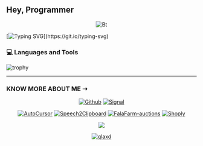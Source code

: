 ## Hey, Programmer

<p align="center"><img src="https://user-images.githubusercontent.com/49580304/110318584-81067880-7fc2-11eb-8391-152d308e7f2b.gif" alt="Bt">

  [![Typing SVG](https://readme-typing-svg.herokuapp.com?color=%23F70B10&size=20&lines=Hey!+I'm+just+a+dev;Who's+passion+is+Cybersecurity...;...and+Linux!;And+I+also+love+CTF+challenges;)](https://git.io/typing-svg)

### 💻 Languages and Tools

![trophy](https://skillicons.dev/icons?i=dotnet,raspberrypi,linux,arch,debian,kali,redhat,neovim,java,idea,vue,arduino,mysql,rust,pycharm,vscode,py,html,stackoverflow,git,javascript,ts,vite,vitest,webpack,electron,express,selenium,django,pytorch,tensorflow,opencv,ai,terraform,fastapi,flask,elasticsearch,matlab,githubactions,github,gitlab,postman,graphql,sqlite,postgresql,prisma,mongodb,js,pinia,bash,regex,powershell,jest,jquery,react,bootstrap,tailwind,materialui,css,cypress,firebase,nextjs,nodejs,npm,anaconda,angular,aws,azure,docker,kubernetes,nginx,heroku,gcp,prometheus,expressjs,wordpress,windows,php&perline=18)
<hr>  

### KNOW MORE ABOUT ME ⇢
<p align="center"><a href="https://github.com/qlaxd><img title="Hey this is my stats" src="https://github-readme-stats.vercel.app/api?username=qlaxd&show_icons=true&include_all_commits=true&theme=chartreuse-dark&cache_seconds=3200"></a>
</p>

<p align="center">
<a href="https://github.com/qlaxd"><img title="Github" src="https://img.shields.io/badge/Github-brightgreen?style=for-the-badge&logo=github"></a>
<a href="https://signal.me/#eu/8bsIkzw-9LvyiNEp_E8ZzBmflRhggoZlEc806nbFwrPoLRQFbqBFepEdVQKXPTIA"><img title="Signal" src="https://img.shields.io/badge/Signal-blue?style=for-the-badge&logo=Signal"></a>
</p>

<p align="center">
  <a href="https://github.com/qlaxd/AutoCursor"><img title="AutoCursor" src="https://github-readme-stats.vercel.app/api/pin/?username=qlaxd&repo=AutoCursor&theme=highcontrast"></a>
  <a href="https://github.com/qlaxd/speech2clipboard"><img title="Speech2Clipboard" src="https://github-readme-stats.vercel.app/api/pin/?username=qlaxd&repo=speech2clipboard&theme=radical"></a>
  <a href="https://github.com/qlaxd/fala"><img title="FalaFarm-auctions" src="https://github-readme-stats.vercel.app/api/pin/?username=qlaxd&repo=fala&theme=highcontrast"></a>
  <a href="https://github.com/qlaxd/Shoply"><img title="Shoply" src="https://github-readme-stats.vercel.app/api/pin/?username=qlaxd&repo=Shoply&theme=radical"></a>
</p>

<p align="center">
<picture>
  <source
    srcset="https://github-readme-stats.vercel.app/api?username=qlaxd&show_icons=true&theme=dark"
    media="(prefers-color-scheme: dark)"
  />
  <source
    srcset="https://github-readme-stats.vercel.app/api?username=levdev0&show_icons=true"
    media="(prefers-color-scheme: light), (prefers-color-scheme: no-preference)"
  />
  <img src="https://github-readme-stats.vercel.app/api?username=qla0000&show_icons=true" />
</picture>
</p>

<p align="center">
<a href="https://github.com/qlaxd"><img title="qlaxd" src="https://github-readme-stats.vercel.app/api/top-langs/?username=qlaxd&layout=compact&theme=dark"></a>
</p>
